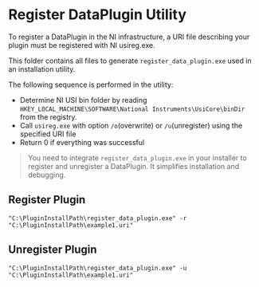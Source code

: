 # Register DataPlugin Utility

To register a DataPlugin in the NI infrastructure, a URI file describing your
plugin must be registered with NI usireg.exe.

This folder contains all files to generate `register_data_plugin.exe` used
in an installation utility.

The following sequence is performed in the utility:

- Determine NI USI bin folder by reading 
  `HKEY_LOCAL_MACHINE\SOFTWARE\National Instruments\UsiCore\binDir`
  from the registry.
- Call `usireg.exe` with option `/o`(overwrite) or `/u`(unregister) using 
  the specified URI file
- Return 0 if everything was successful

> You need to integrate `register_data_plugin.exe` in your installer to register
> and unregister a DataPlugin. It simplifies installation and debugging.

## Register Plugin

`"C:\PluginInstallPath\register_data_plugin.exe" -r "C:\PluginInstallPath\example1.uri"`

## Unregister Plugin

`"C:\PluginInstallPath\register_data_plugin.exe" -u "C:\PluginInstallPath\example1.uri"`
